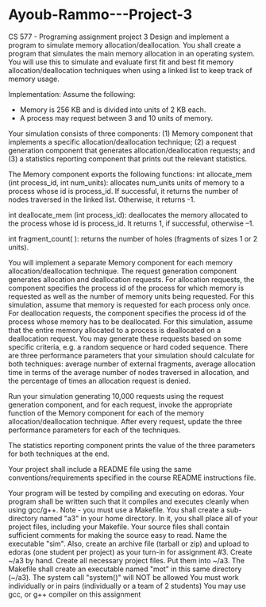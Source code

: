 # Ayoub-Rammo---Project-3
CS 577 - Programing assignment project 3
Design and implement a program to simulate memory allocation/deallocation.
You shall create a program that simulates the main memory allocation in an operating system.  You will use 
this to simulate and evaluate first fit and best fit memory allocation/deallocation techniques when using 
a linked list to keep track of memory usage.

Implementation:
Assume the following:
-  Memory is 256 KB and is divided into units of 2 KB each.
-  A process may request between 3 and 10 units of memory.

Your simulation consists of three components: (1) Memory component that implements a specific 
allocation/deallocation technique; (2) a request generation component that generates allocation/deallocation
requests; and (3) a statistics reporting component that prints out the relevant statistics.

The Memory component exports the following functions:
int allocate_mem (int process_id, int num_units): allocates num_units units of memory to a process whose
id is process_id. If successful, it returns the number of nodes traversed in the linked list. Otherwise, 
it returns -1.

int deallocate_mem (int process_id): deallocates the memory allocated to the process whose id is 
process_id. It returns 1, if successful, otherwise –1.

int fragment_count( ): returns the number of holes (fragments of sizes 1 or 2 units). 

You will implement a separate Memory component for each memory allocation/deallocation technique. The 
request generation component generates allocation and deallocation requests. For allocation requests, the 
component specifies the process id of the process for which memory is requested as well as the number of 
memory units being requested. For this simulation, assume that memory is requested for each process only 
once. For deallocation requests, the component specifies the process id of the process whose memory has to 
be deallocated. For this simulation, assume that the entire memory allocated to a process is deallocated on 
a deallocation request. You may generate these requests based on some specific criteria, e.g. a random 
sequence or hard coded sequence. There are three performance parameters that your simulation should 
calculate for both techniques: average number of external fragments, average allocation time in terms of the
average number of nodes traversed in allocation, and the percentage of times an allocation request is denied.
 
Run your simulation generating 10,000 requests using the request generation component, and for each request,
invoke the appropriate function of the Memory component for each of the memory allocation/deallocation 
technique. After every request, update the three performance parameters for each of the techniques.

The statistics reporting component prints the value of the three parameters for both techniques at the end.

Your project shall include a README file using the same conventions/requirements specified in the course 
README instructions file.

Your program will be tested by compiling and executing on edoras. Your program shall be written such that it
compiles and executes cleanly when using gcc/g++. Note - you must use a Makefile. You shall create a 
sub-directory named "a3" in your home directory. In it, you shall place all of your project files, including
your Makefile. Your source files shall contain sufficient comments for making the source easy to read. Name
the executable "sim".  Also, create an archive file (tarball or zip) and upload to edoras (one student per
project) as your turn-in for assignment #3.
Create ~/a3 by hand.
Create all necessary project files. Put them into ~/a3.
The Makefile shall create an executable named "mot" in this same directory (~/a3).
The system call "system()" will NOT be allowed
You must work individually or in pairs (individually or a team of 2 students)
You may use gcc, or g++ compiler on this assignment
